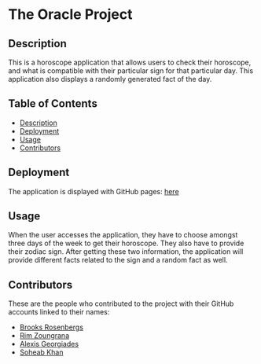# The Oracle Project

## Description
This is a horoscope application that allows users to check their horoscope, and what is compatible with their particular sign for that particular day. This application also displays a randomly generated fact of the day.

## Table of Contents
- [Description](#Description)
- [Deployment](#Deployment)
- [Usage](#Usage)
- [Contributors](#Contributors)

## Deployment

The application is displayed with GitHub pages: [here](https://brooksrosenberg.github.io/theOracleProject/)

## Usage

When the user accesses the application, they have to choose amongst three days of the week to get their horoscope. 
They also have to provide their zodiac sign. After getting these two information, the application will provide different facts related to the sign and a random fact as well.

## Contributors

These are the people who contributed to the project with their GitHub accounts linked to their names: 

- [Brooks Rosenbergs](#https://github.com/brooksrosenberg)
- [Rim Zoungrana](https://github.com/Shalah)
- [Alexis Georgiades](https://github.com/AlexisGeorgiades)
- [Soheab Khan](https://github.com/skhangns)
